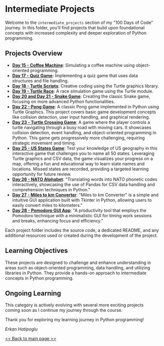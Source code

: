 # Intermediate Projects

Welcome to the `intermediate_projects` section of my "100 Days of Code" journey. In this folder, you'll find projects that build upon foundational concepts with increased complexity and deeper exploration of Python programming.

## Projects Overview

- **[Day 15 - Coffee Machine](day_15_coffee_machine)**: Simulating a coffee machine using object-oriented programming.
- **[Day 17 - Quiz Game](day_17_quiz_game)**: Implementing a quiz game that uses data structures and file handling.
- **[Day 18 - Turtle Scripts](day_18_turtle_scripts)**: Creative coding using the Turtle graphics library.
- **[Day 19 - Turtle Race](day_19_turtle_race)**: A race simulation game using the Turtle module.
- **[Day 20 and Day 21 - Snake Game](day_20_and_21_snake_game)**: Creating the classic Snake game, focusing on more advanced Python functionalities.
- **[Day 22 - Pong Game](day_22_pong_game)**: A classic Pong game implemented in Python using Turtle Graphics. This project covers basic game development concepts like collision detection, user input handling, and graphical rendering.
- **[Day 23 - Turtle Crossing Game](day_23_turtle_crossing_game)**: A game where the player controls a turtle navigating through a busy road with moving cars. It showcases collision detection, event handling, and object-oriented programming in Python. This game gets progressively more challenging, requiring strategic movement and timing.
- **[Day 25 - US States Game](day_25_us_states_game)**: Test your knowledge of US geography in this interactive game that challenges you to name all 50 states. Leveraging Turtle graphics and CSV data, the game visualizes your progress on a map, offering a fun and educational way to learn state names and locations. Missed states are recorded, providing a targeted learning opportunity for future review.
- **[Day 26 - NATO Alphabet](day_26_nato_alphabet)**: "Translating words into NATO phonetic codes interactively, showcasing the use of Pandas for CSV data handling and comprehension techniques in Python."
- **[Day 27 - Miles to km Converter](day_27_miles_to_km_converter)**: "Miles to km Converter" is a simple and intuitive GUI application built with Tkinter in Python, allowing users to easily convert miles to kilometers."
- **[Day 28 - Pomodoro GUI App](day_28_pomodoro_gui_app)**: "A productivity tool that employs the Pomodoro technique with a minimalistic GUI for timing work sessions and breaks, enhancing focus and efficiency."

Each project folder includes the source code, a dedicated README, and any additional resources used or created during the development of the project.

## Learning Objectives

These projects are designed to challenge and enhance understanding in areas such as object-oriented programming, data handling, and utilizing libraries in Python. They provide a hands-on approach to intermediate concepts in Python programming.

## Ongoing Learning

This category is actively evolving with several more exciting projects coming soon as I continue my journey through the course.

Thank you for exploring my learning journey in Python programming!

*Erkan Hatipoglu*

[<< Back to main page >>](https://github.com/ErkanHatipoglu/100-days-of-code)
